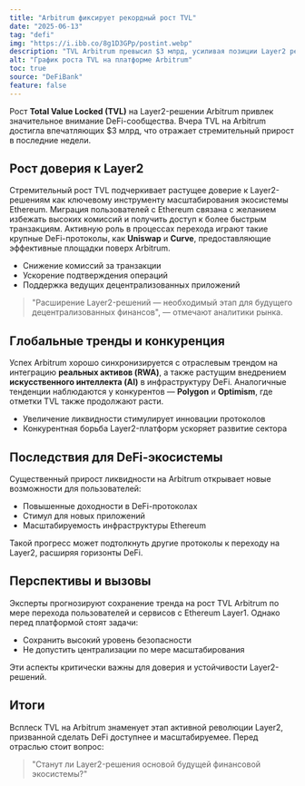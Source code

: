 ```yaml
---
title: "Arbitrum фиксирует рекордный рост TVL"
date: "2025-06-13"
tag: "defi"
img: "https://i.ibb.co/8g1D3GPp/postint.webp"
description: "TVL Arbitrum превысил $3 млрд, усиливая позиции Layer2 решений в DeFi"
alt: "График роста TVL на платформе Arbitrum"
toc: true
source: "DeFiBank"
feature: false
---
```


Рост **Total Value Locked (TVL)** на Layer2-решении Arbitrum привлек значительное внимание DeFi-сообщества. Вчера TVL на Arbitrum достигла впечатляющих $3 млрд, что отражает стремительный прирост в последние недели.

## Рост доверия к Layer2

Стремительный рост TVL подчеркивает растущее доверие к Layer2-решениям как ключевому инструменту масштабирования экосистемы Ethereum. Миграция пользователей с Ethereum связана с желанием избежать высоких комиссий и получить доступ к более быстрым транзакциям. Активную роль в процессах перехода играют такие крупные DeFi-протоколы, как **Uniswap** и **Curve**, предоставляющие эффективные площадки поверх Arbitrum.

- Снижение комиссий за транзакции
- Ускорение подтверждения операций
- Поддержка ведущих децентрализованных приложений

> "Расширение Layer2-решений — необходимый этап для будущего децентрализованных финансов", — отмечают аналитики рынка.

## Глобальные тренды и конкуренция

Успех Arbitrum хорошо синхронизируется с отраслевым трендом на интеграцию **реальных активов (RWA)**, а также растущим внедрением **искусственного интеллекта (AI)** в инфраструктуру DeFi. Аналогичные тенденции наблюдаются у конкурентов — **Polygon** и **Optimism**, где отметки TVL также продолжают расти.

- Увеличение ликвидности стимулирует инновации протоколов
- Конкурентная борьба Layer2-платформ ускоряет развитие сектора

## Последствия для DeFi-экосистемы

Существенный прирост ликвидности на Arbitrum открывает новые возможности для пользователей:

- Повышенные доходности в DeFi-протоколах
- Стимул для новых приложений
- Масштабируемость инфраструктуры Ethereum

Такой прогресс может подтолкнуть другие протоколы к переходу на Layer2, расширяя горизонты DeFi.

## Перспективы и вызовы

Эксперты прогнозируют сохранение тренда на рост TVL Arbitrum по мере перехода пользователей и сервисов с Ethereum Layer1. Однако перед платформой стоят задачи:

- Сохранить высокий уровень безопасности
- Не допустить централизации по мере масштабирования

Эти аспекты критически важны для доверия и устойчивости Layer2-решений.

## Итоги

Всплеск TVL на Arbitrum знаменует этап активной революции Layer2, призванной сделать DeFi доступнее и масштабируемее. Перед отраслью стоит вопрос: 

> "Станут ли Layer2-решения основой будущей финансовой экосистемы?"